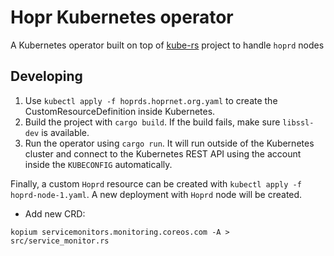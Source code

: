 # Hopr Kubernetes operator

A Kubernetes operator built on top of [kube-rs](https://github.com/clux/kube-rs) project to handle `hoprd` nodes

## Developing

1. Use `kubectl apply -f hoprds.hoprnet.org.yaml` to create the CustomResourceDefinition inside Kubernetes.
2. Build the project with `cargo build`. If the build fails, make sure `libssl-dev` is available.
3. Run the operator using `cargo run`. It will run outside of the Kubernetes cluster and connect to the Kubernetes REST API using the account inside the `KUBECONFIG` automatically.

Finally, a custom `Hoprd` resource can be created with `kubectl apply -f hoprd-node-1.yaml`. A new deployment with `Hoprd` node will be created. 


- Add new CRD:
````
kopium servicemonitors.monitoring.coreos.com -A > src/service_monitor.rs
````